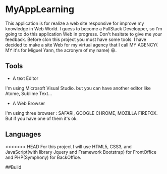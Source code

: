 # MyAppLearning
This application is for realize a web site responsive for improve my knowledge in Web World. I guess to become a FullStack Developper, so I'm going to do this application Web in progress. Don't hesitate to give me your feedback.
Before clon this project you must have some tools.
I have decided to make a site Web for my virtual agency that I call MY AGENCY( MY it's for Miguel Yann, the acronym of my name) 😆.

## Tools

* A text Editor

I'm using Microsoft Visual Studio. but you can have another editor like Atome, Sublime Text...

* A Web Browser

I'm using three browser : SAFARI, GOOGLE CHROME, MOZILLA FIREFOX. But if you have one of them it's ok.

## Languages 

<<<<<<< HEAD
For this project
 I will use HTML5, CSS3, and JavaScript(with library Jquery and Framework Bootstrap) for FrontOffice and PHP(Symphony) for BackOffice.

 ##Build
 

